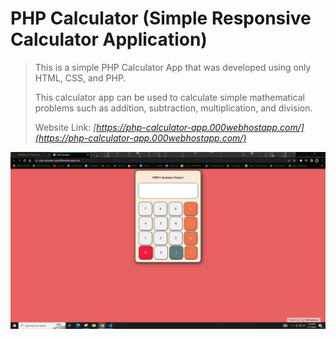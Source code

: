 # PHP Calculator (Simple Responsive Calculator Application)

> This is a simple PHP Calculator App that was developed using only HTML, CSS, and PHP.
> 
> This calculator app can  be used to calculate simple mathematical problems such as addition, subtraction, multiplication, and division.
> 
> Website Link: *[https://php-calculator-app.000webhostapp.com/](https://php-calculator-app.000webhostapp.com/)*

[![PHP Calculator](PhpCalculator.PNG)](https://php-calculator-app.000webhostapp.com/) 
